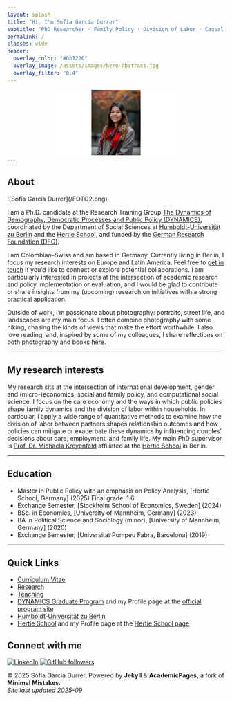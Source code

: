 ```yaml
---
layout: splash
title: "Hi, I'm Sofía García Durrer"
subtitle: "PhD Researcher · Family Policy · Division of Labor · Causal Inference"
permalink: /
classes: wide
header:
  overlay_color: "#0b1220"
  overlay_image: /assets/images/hero-abstract.jpg
  overlay_filter: "0.4"
---
```


<div style="text-align: center;"> <img src="FOTO2.png" alt="Profile picture" width="300" style="border-radius: 15px;"> </div>
---

## About

<div class="about-float">
![Sofía García Durrer](/FOTO2.png)
</div>

I am a Ph.D. candidate at the Research Training Group [The Dynamics of Demography, Democratic Processes and Public Policy (DYNAMICS)](https://www.sowi.hu-berlin.de/en/dynamics), coordinated by the Department of Social Sciences at [Humboldt-Universität zu Berlin](https://www.hu-berlin.de/en) and the [Hertie School](https://www.hertie-school.org/), and funded by the [German Research Foundation (DFG)](https://www.dfg.de/en). 

I am Colombian–Swiss and am based in Germany. Currently living in Berlin, I focus my research interests on Europe and Latin America. Feel free to [get in touch](mailto:s.garcia-durrer@phd.hertie-school.org) if you’d like to connect or explore potential collaborations. I am particularly interested in projects at the intersection of academic research and policy implementation or evaluation, and I would be glad to contribute or share insights from my (upcoming) research on initiatives with a strong practical application.

Outside of work, I’m passionate about photography: portraits, street life, and landscapes are my main focus. I often combine photography with some hiking, chasing the kinds of views that make the effort worthwhile. I also love reading, and, inspired by some of my colleagues, I share reflections on both photography and books [here](/hobbies/).

---

## My research interests

My research sits at the intersection of international development, gender and (micro-)economics, social and family policy, and computational social science. I focus on the care economy and the ways in which public policies shape family dynamics and the division of labor within households. In particular, I apply a wide range of quantitative methods to examine how the division of labor between partners shapes relationship outcomes and how policies can mitigate or exacerbate these dynamics by influencing couples’ decisions about care, employment, and family life. My main PhD supervisor is [Prof. Dr. Michaela Kreyenfeld](https://www.hertie-school.org/en/research/faculty-and-researchers/profile/person/kreyenfeld) affiliated at the [Hertie School](https://www.hertie-school.org/) in Berlin. 

---

## Education

- Master in Public Policy with an emphasis on Policy Analysis, [Hertie School, Germany] (2025) Final grade: 1.6
- Exchange Semester, [Stockholm School of Economics, Sweden] (2024)
- BSc. in Economics, [University of Mannheim, Germany] (2023) 
- BA in Political Science and Sociology (minor), [University of Mannheim, Germany] (2020)
- Exchange Semester, [Universitat Pompeu Fabra, Barcelona] (2019)

---

## Quick Links

- [Curriculum Vitae](/cv/)
- [Research](/research/)
- [Teaching](/teaching/)
- [DYNAMICS Graduate Program](https://www.dynamics-of-demography.eu/) and my Profile page at the [official program site](https://www.sowi.hu-berlin.de/en/dynamics/people/doctoral-researchers2/sixth-cohort-2025-2028/sofia-garcia-durrer)
- [Humboldt-Universität zu Berlin](https://www.hu-berlin.de/en)
- [Hertie School](https://www.hertie-school.org/) and my Profile page at the [Hertie School page](https://www.hertie-school.org/en/who-we-are/profile/person/garcia-durrer)

## Connect with me 
[![LinkedIn](https://img.shields.io/badge/LinkedIn-Connect-blue)](https://www.linkedin.com/in/sofia-garcia-durrer/)
[![GitHub followers](https://img.shields.io/github/followers/yourname?style=social)](https://github.com/sofiagd8799)


© 2025 Sofía García Durrer, Powered by **Jekyll** & **AcademicPages**, a fork of **Minimal Mistakes**.  
*Site last updated 2025-09*

